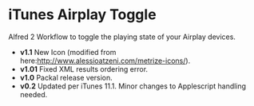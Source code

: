 iTunes Airplay Toggle
=====================

Alfred 2 Workflow to toggle the playing state of your Airplay devices.

- **v1.1** New Icon (modified from here:http://www.alessioatzeni.com/metrize-icons/).
- **v1.01** Fixed XML results ordering error.
- **v1.0** Packal release version.
- **v0.2** Updated per iTunes 11.1. Minor changes to Applescript handling needed.